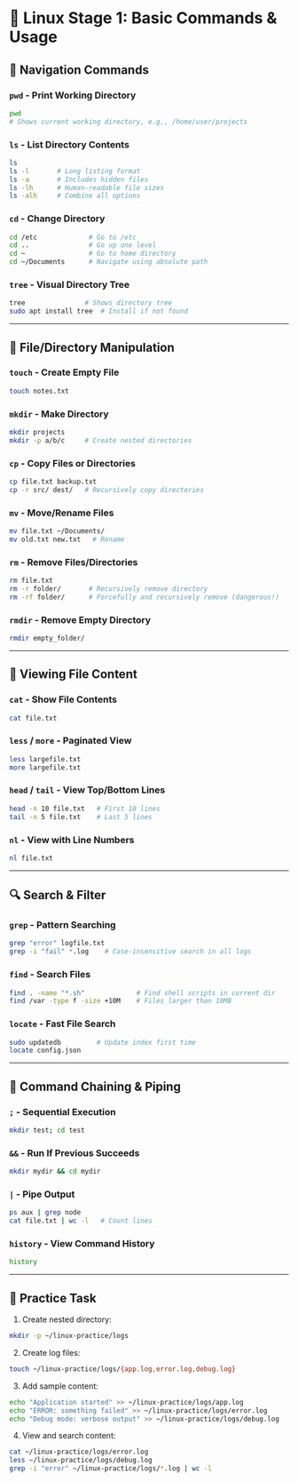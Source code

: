# 🧠 Linux Stage 1: Basic Commands & Usage

## 📂 Navigation Commands

### `pwd` - Print Working Directory
```bash
pwd
# Shows current working directory, e.g., /home/user/projects
```

### `ls` - List Directory Contents
```bash
ls
ls -l       # Long listing format
ls -a       # Includes hidden files
ls -lh      # Human-readable file sizes
ls -alh     # Combine all options
```

### `cd` - Change Directory
```bash
cd /etc             # Go to /etc
cd ..               # Go up one level
cd ~                # Go to home directory
cd ~/Documents      # Navigate using absolute path
```

### `tree` - Visual Directory Tree
```bash
tree               # Shows directory tree
sudo apt install tree  # Install if not found
```

---

## 📁 File/Directory Manipulation

### `touch` - Create Empty File
```bash
touch notes.txt
```

### `mkdir` - Make Directory
```bash
mkdir projects
mkdir -p a/b/c     # Create nested directories
```

### `cp` - Copy Files or Directories
```bash
cp file.txt backup.txt
cp -r src/ dest/   # Recursively copy directories
```

### `mv` - Move/Rename Files
```bash
mv file.txt ~/Documents/
mv old.txt new.txt   # Rename
```

### `rm` - Remove Files/Directories
```bash
rm file.txt
rm -r folder/       # Recursively remove directory
rm -rf folder/      # Forcefully and recursively remove (dangerous!)
```

### `rmdir` - Remove Empty Directory
```bash
rmdir empty_folder/
```

---

## 📄 Viewing File Content

### `cat` - Show File Contents
```bash
cat file.txt
```

### `less` / `more` - Paginated View
```bash
less largefile.txt
more largefile.txt
```

### `head` / `tail` - View Top/Bottom Lines
```bash
head -n 10 file.txt   # First 10 lines
tail -n 5 file.txt    # Last 5 lines
```

### `nl` - View with Line Numbers
```bash
nl file.txt
```

---

## 🔍 Search & Filter

### `grep` - Pattern Searching
```bash
grep "error" logfile.txt
grep -i "fail" *.log    # Case-insensitive search in all logs
```

### `find` - Search Files
```bash
find . -name "*.sh"             # Find shell scripts in current dir
find /var -type f -size +10M    # Files larger than 10MB
```

### `locate` - Fast File Search
```bash
sudo updatedb         # Update index first time
locate config.json
```

---

## 🔗 Command Chaining & Piping

### `;` - Sequential Execution
```bash
mkdir test; cd test
```

### `&&` - Run If Previous Succeeds
```bash
mkdir mydir && cd mydir
```

### `|` - Pipe Output
```bash
ps aux | grep node
cat file.txt | wc -l   # Count lines
```

### `history` - View Command History
```bash
history
```

---

## 🧪 Practice Task

1. Create nested directory:
```bash
mkdir -p ~/linux-practice/logs
```

2. Create log files:
```bash
touch ~/linux-practice/logs/{app.log,error.log,debug.log}
```

3. Add sample content:
```bash
echo "Application started" >> ~/linux-practice/logs/app.log
echo "ERROR: something failed" >> ~/linux-practice/logs/error.log
echo "Debug mode: verbose output" >> ~/linux-practice/logs/debug.log
```

4. View and search content:
```bash
cat ~/linux-practice/logs/error.log
less ~/linux-practice/logs/debug.log
grep -i "error" ~/linux-practice/logs/*.log | wc -l

